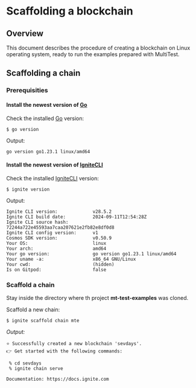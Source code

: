 # Scaffolding a  blockchain

[Go]: https://go.dev/doc/install
[IgniteCLI]: https://docs.ignite.com/welcome/install

## Overview

This document describes the procedure of creating a blockchain on Linux operating system,
ready to run the examples prepared with MultiTest.

## Scaffolding a chain

### Prerequisities

#### Install the newest version of [Go]

Check the installed [Go] version:

```shell
$ go version
```

Output:

```
go version go1.23.1 linux/amd64
```

#### Install the newest version of [IgniteCLI]

Check the installed [IgniteCLI] version:

```shell
$ ignite version
```

Output:

```text
Ignite CLI version:             v28.5.2
Ignite CLI build date:          2024-09-11T12:54:28Z
Ignite CLI source hash:         72244a722e45593aa7caa207621e2fb82e8df0d8
Ignite CLI config version:      v1
Cosmos SDK version:             v0.50.9
Your OS:                        linux
Your arch:                      amd64
Your go version:                go version go1.23.1 linux/amd64
Your uname -a:                  x86_64 GNU/Linux
Your cwd:                       (hidden)
Is on Gitpod:                   false
```

### Scaffold a chain

Stay inside the directory where th project **mt-test-examples** was cloned.

Scaffold a new chain:

```shell
$ ignite scaffold chain mte
````

_Output:_

```text
⭐️ Successfully created a new blockchain 'sevdays'.
👉 Get started with the following commands:

 % cd sevdays
 % ignite chain serve

Documentation: https://docs.ignite.com
```
